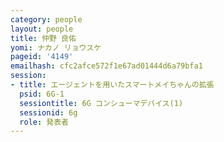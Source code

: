 ```yaml
---
category: people
layout: people
title: 仲野 良佑
yomi: ナカノ リョウスケ
pageid: '4149'
emailhash: cfc2afce572f1e67ad01444d6a79bfa1
session:
- title: エージェントを用いたスマートメイちゃんの拡張
  psid: 6G-1
  sessiontitle: 6G コンシューマデバイス(1)
  sessionid: 6g
  role: 発表者
---
```

